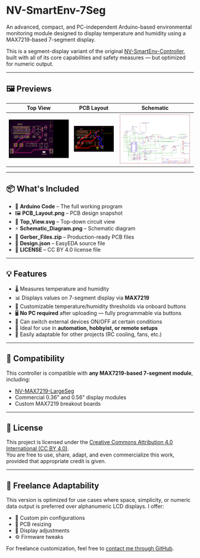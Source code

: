 # NV-SmartEnv-7Seg

An advanced, compact, and PC-independent Arduino-based environmental monitoring module designed to display temperature and humidity using a MAX7219-based 7-segment display.

This is a segment-display variant of the original [NV-SmartEnv-Controller](https://github.com/NVCreations33/NV-SmartEnv-Controller), built with all of its core capabilities and safety measures — but optimized for numeric output.

---

## 🖼️ Previews

| Top View | PCB Layout | Schematic |
|----------|------------|-----------|
| ![Top View](./Top_View.svg) | ![PCB Layout](./PCB_Layout.png) | ![Schematic](./Schematic_Diagram.png) |

---

## 📦 What's Included

- 📄 **Arduino Code** – The full working program
- 🖼️ **PCB_Layout.png** – PCB design snapshot
- 📐 **Top_View.svg** – Top-down circuit view
- ⚡ **Schematic_Diagram.png** – Schematic diagram
- 💾 **Gerber_Files.zip** – Production-ready PCB files
- 🧰 **Design.json** – EasyEDA source file
- 📑 **LICENSE** – CC BY 4.0 license file

---

## 💡 Features

- 🌡️ Measures temperature and humidity
- 📊 Displays values on 7-segment display via **MAX7219**
- 🔧 Customizable temperature/humidity thresholds via onboard buttons
- 🖥️ **No PC required** after uploading — fully programmable via buttons
- 🔌 Can switch external devices ON/OFF at certain conditions
- 🔁 Ideal for use in **automation, hobbyist, or remote setups**
- 🔄 Easily adaptable for other projects (RC cooling, fans, etc.)

---

## 🧩 Compatibility

This controller is compatible with **any MAX7219-based 7-segment module**, including:
- [NV-MAX7219-LargeSeg](https://github.com/NVCreations33/NV-MAX7219-LargeSeg)
- Commercial 0.36" and 0.56" display modules
- Custom MAX7219 breakout boards

---

## 🧾 License

This project is licensed under the [Creative Commons Attribution 4.0 International (CC BY 4.0)](LICENSE).  
You are free to use, share, adapt, and even commercialize this work, provided that appropriate credit is given.

---

## 💼 Freelance Adaptability

This version is optimized for use cases where space, simplicity, or numeric data output is preferred over alphanumeric LCD displays. I offer:
- 🔧 Custom pin configurations
- 📐 PCB resizing
- 🔄 Display adjustments
- ⚙️ Firmware tweaks

For freelance customization, feel free to [contact me through GitHub](https://github.com/NVCreations33).

